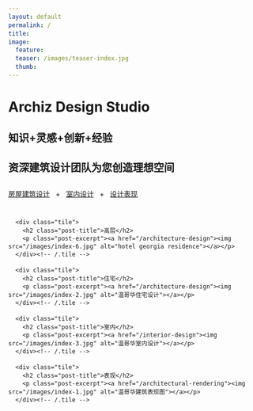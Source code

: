 ```yaml
---
layout: default
permalink: /
title:
image:
  feature:
  teaser: /images/teaser-index.jpg
  thumb:
---
```


<div class="page-lead" style="background-image:url(/images/wood-texture-1600x800.jpg)">
  <div class="wrap page-lead-content">
    <h1>Archiz Design Studio</h1>
    <h2>  </h2>
    <h2>知识+灵感+创新+经验</h2>
    <h2>资深建筑设计团队为您创造理想空间</h2>
    <h2>  </h2>
    <a href="/architecture-design" class="btn-inverse">房屋建筑设计</a> &nbsp; + &nbsp; <a href="/interior-design" class="btn-inverse">室内设计</a> &nbsp; + &nbsp; <a href="/architectural-rendering" class="btn-inverse">设计表现</a>
  </div><!-- /.page-lead-content -->
</div><!-- /.page-lead -->

<div id="page-wrapper">
      <!--[if lt IE 9]><div class="upgrade notice-warning"><strong>Your browser is quite old!</strong> Why not <a href="http://whatbrowser.org/">upgrade to a newer one</a> to better enjoy this site?</div><![endif]-->

<div id="main" role="main">
  <div class="wrap">
    <div class="page-title">
    <h1></h1>
    </div>

<div class="archive-wrap">
  <div class="page-content">

      <div class="tile">
        <h2 class="post-title">高层</h2>
        <p class="post-excerpt"><a href="/architecture-design"><img src="/images/index-6.jpg" alt="hotel georgia residence"></a></p>
      </div><!-- /.tile -->

      <div class="tile">
        <h2 class="post-title">住宅</h2>
        <p class="post-excerpt"><a href="/architecture-design"><img src="/images/index-2.jpg" alt="温哥华住宅设计"></a></p>
      </div><!-- /.tile -->

      <div class="tile">
        <h2 class="post-title">室内</h2>
        <p class="post-excerpt"><a href="/interior-design"><img src="/images/index-3.jpg" alt="温哥华室内设计"></a></p>
      </div><!-- /.tile -->

      <div class="tile">
        <h2 class="post-title">表现</h2>
        <p class="post-excerpt"><a href="/architectural-rendering"><img src="/images/index-1.jpg" alt="温哥华建筑表现图"></a></p>
      </div><!-- /.tile -->

  </div><!-- /.page-content -->
</div><!-- /.archive-wrap -->
</div><!-- /wrap -->
</div><!-- /main -->
</div> <!-- /page-wrapper -->

